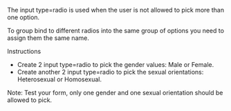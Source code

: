 The input type=radio is used when the user is not allowed to pick more than one option.

To group bind to different radios into the same group of options you need to assign them the same name.

Instructions
- Create 2 input type=radio to pick the gender values: Male or Female.
- Create another 2 input type=radio to pick the sexual orientations: Heterosexual or Homosexual.

Note: Test your form, only one gender and one sexual orientation should be allowed to pick.
